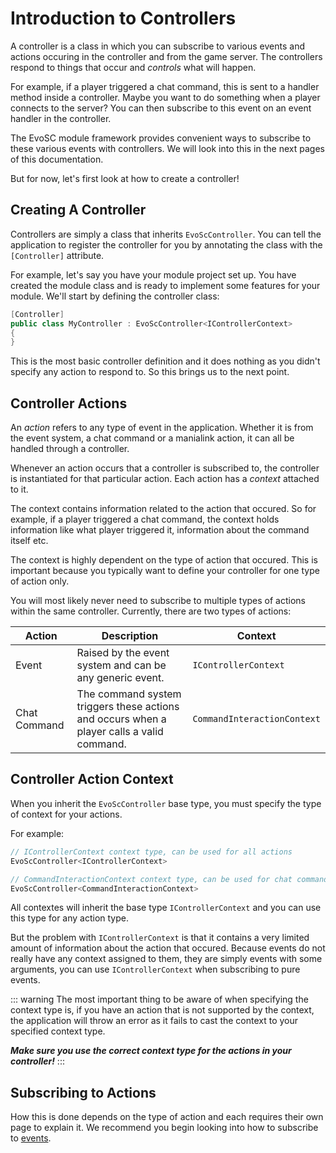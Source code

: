 # Introduction to Controllers
A controller is a class in which you can subscribe to various events and actions occuring in the controller and from the game server. The controllers respond to things that occur and *controls* what will happen.

For example, if a player triggered a chat command, this is sent to a handler method inside a controller. Maybe you want to do something when a player connects to the server? You can then subscribe to this event on an event handler in the controller.

The EvoSC module framework provides convenient ways to subscribe to these various events with controllers. We will look into this in the next pages of this documentation.

But for now, let's first look at how to create a controller!

## Creating A Controller
Controllers are simply a class that inherits `EvoScController`. You can tell the application to register the controller for you by annotating the class with the `[Controller]` attribute.

For example, let's say you have your module project set up. You have created the module class and is ready to implement some features for your module. We'll start by defining the controller class:

```csharp
[Controller]
public class MyController : EvoScController<IControllerContext>
{
}
```

This is the most basic controller definition and it does nothing as you didn't specify any action to respond to. So this brings us to the next point.

## Controller Actions
An *action* refers to any type of event in the application. Whether it is from the event system, a chat command or a manialink action, it can all be handled through a controller.

Whenever an action occurs that a controller is subscribed to, the controller is instantiated for that particular action. Each action has a *context* attached to it.

The context contains information related to the action that occured. So for example, if a player triggered a chat command, the context holds information like what player triggered it, information about the command itself etc.

The context is highly dependent on the type of action that occured. This is important because you typically want to define your controller for one type of action only.

You will most likely never need to subscribe to multiple types of actions within the same controller. Currently, there are two types of actions:

| Action | Description | Context |
|--------|-------------|---------|
| Event | Raised by the event system and can be any generic event. | `IControllerContext` |
| Chat Command | The command system triggers these actions and occurs when a player calls a valid command. | `CommandInteractionContext` |

## Controller Action Context
When you inherit the `EvoScController` base type, you must specify the type of context for your actions.

For example:
```csharp
// IControllerContext context type, can be used for all actions
EvoScController<IControllerContext>
```

```csharp
// CommandInteractionContext context type, can be used for chat commands
EvoScController<CommandInteractionContext>
```

All contextes will inherit the base type `IControllerContext` and you can use this type for any action type.

But the problem with `IControllerContext` is that it contains a very limited amount of information about the action that occured. Because events do not really have any context assigned to them, they are simply events with some arguments, you can use `IControllerContext` when subscribing to pure events.

::: warning
The most important thing to be aware of when specifying the context type is, if you have an action that is not supported by the context, the application will throw an error as it fails to cast the context to your specified context type.

***Make sure you use the correct context type for the actions in your controller!***
:::

## Subscribing to Actions
How this is done depends on the type of action and each requires their own page to explain it. We recommend you begin looking into how to subscribe to [events](/development/modules/controllers/events.md).